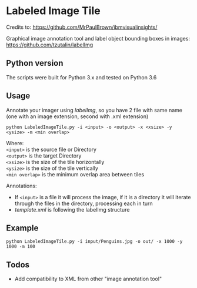 # Labeled Image Tile

Credits to: https://github.com/MrPaulBrown/ibmvisualinsights/

Graphical image annotation tool and label object bounding boxes in images: https://github.com/tzutalin/labelImg

## Python version
The scripts were built for Python 3.x and tested on Python 3.6

## Usage

Annotate your imager using *labelImg*, so you have 2 file with same name (one with an image extension, second with .xml extension)

`python LabeledImageTile.py -i <input> -o <output> -x <xsize> -y <ysize> -m <min overlap>`  

Where:  
`<input>` is the source file or Directory  
`<output>` is the target Directory  
`<xsize>` is the size of the tile horizontally  
`<ysize>` is the size of the tile vertically  
`<min overlap>` is the minimum overlap area between tiles  

Annotations:
- If `<input>` is a file it will process the image, if it is a directory it will iterate through the files in the directory, processing each in turn  
- *template.xml* is following the labelImg structure 

## Example
`python LabeledImageTile.py -i input/Penguins.jpg -o out/ -x 1000 -y 1000 -m 100`  

## Todos

 - Add compatibility to XML from other "image annotation tool"